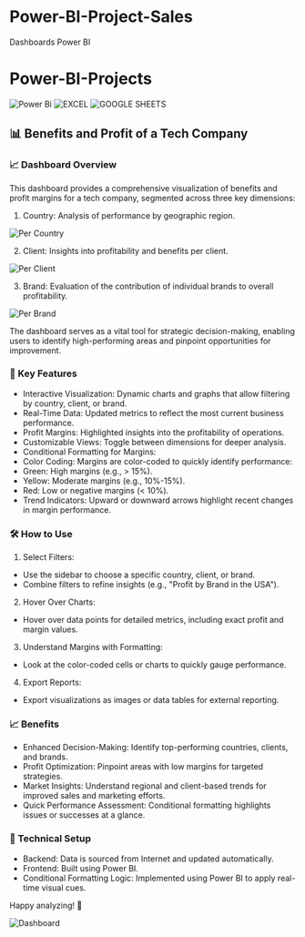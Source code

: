 # Power-BI-Project-Sales
Dashboards Power BI

# Power-BI-Projects

![Power Bi](https://img.shields.io/badge/power_bi-F2C811?style=for-the-badge&logo=powerbi&logoColor=black)
![EXCEL](https://img.shields.io/badge/Microsoft_Excel-217346?style=for-the-badge&logo=microsoft-excel&logoColor=white)
![GOOGLE SHEETS](https://img.shields.io/badge/Google%20Sheets-34A853?style=for-the-badge&logo=google-sheets&logoColor=white)


## 📊 **Benefits and Profit of a Tech Company**

### 📈 Dashboard Overview
This dashboard provides a comprehensive visualization of benefits and profit margins for a tech company, segmented across three key dimensions:

1. Country: Analysis of performance by geographic region.

![Per Country](https://github.com/user-attachments/assets/c5511e1d-0805-4dc4-8dc6-c897b81621af)

2. Client: Insights into profitability and benefits per client.

![Per Client](https://github.com/user-attachments/assets/37075a8b-79e3-49bc-b40c-22b9697fbad4)

3. Brand: Evaluation of the contribution of individual brands to overall profitability.

![Per Brand](https://github.com/user-attachments/assets/3489ec04-5f6f-4702-a48b-da2c9b6de3e6)

The dashboard serves as a vital tool for strategic decision-making, enabling users to identify high-performing areas and pinpoint opportunities for improvement.

### 📌 Key Features
- Interactive Visualization: Dynamic charts and graphs that allow filtering by country, client, or brand.
- Real-Time Data: Updated metrics to reflect the most current business performance.
- Profit Margins: Highlighted insights into the profitability of operations.
- Customizable Views: Toggle between dimensions for deeper analysis.
- Conditional Formatting for Margins:
- Color Coding: Margins are color-coded to quickly identify performance:
- Green: High margins (e.g., > 15%).
- Yellow: Moderate margins (e.g., 10%-15%).
- Red: Low or negative margins (< 10%).
- Trend Indicators: Upward or downward arrows highlight recent changes in margin performance.

### 🛠️ How to Use
1. Select Filters:

- Use the sidebar to choose a specific country, client, or brand.
- Combine filters to refine insights (e.g., "Profit by Brand in the USA").
2. Hover Over Charts:

- Hover over data points for detailed metrics, including exact profit and margin values.
3. Understand Margins with Formatting:

- Look at the color-coded cells or charts to quickly gauge performance.
4. Export Reports:

- Export visualizations as images or data tables for external reporting.

### 📈 Benefits
- Enhanced Decision-Making: Identify top-performing countries, clients, and brands.
- Profit Optimization: Pinpoint areas with low margins for targeted strategies.
- Market Insights: Understand regional and client-based trends for improved sales and marketing efforts.
- Quick Performance Assessment: Conditional formatting highlights issues or successes at a glance.

### 🔧 Technical Setup
- Backend: Data is sourced from Internet and updated automatically.
- Frontend: Built using Power BI.
- Conditional Formatting Logic: Implemented using Power BI to apply real-time visual cues.

Happy analyzing! 🚀

![Dashboard](https://github.com/user-attachments/assets/81b806da-2936-4a44-821d-976ba01d6e58)



